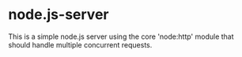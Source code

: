 # node.js-server
This is a simple node.js server using the core 'node:http' module that should handle multiple concurrent requests.
